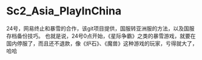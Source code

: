 # Sc2_Asia_PlayInChina
24号，网易终止和暴雪的合作，该git项目提供，国服转亚洲服的方法，以及国服存档备份技巧。
也就是说，24号0点开始，《星际争霸》之类的暴雪游戏，就要在国内停服了，而且还不退款，像《炉石》、《魔兽》这种游戏的玩家，亏得就大了，哈哈
